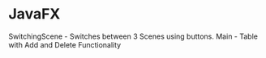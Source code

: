 # JavaFX
SwitchingScene - Switches between 3 Scenes using buttons.
Main - Table with Add and Delete Functionality
